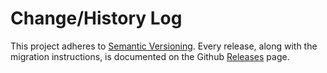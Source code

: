 # Change/History Log

This project adheres to [Semantic Versioning](http://semver.org/).
Every release, along with the migration instructions, is documented on the Github [Releases](https://github.com/CherrySoftware/locale-id/releases) page.
